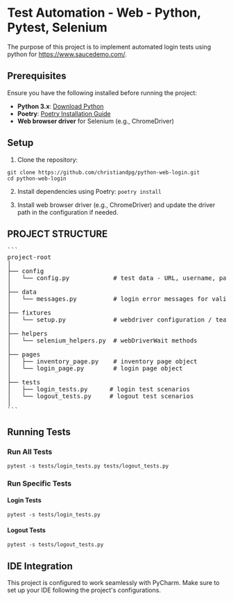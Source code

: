 # Test Automation - Web - Python, Pytest, Selenium
The purpose of this project is to implement automated login tests using python for https://www.saucedemo.com/.

## Prerequisites
Ensure you have the following installed before running the project:

- **Python 3.x**: [Download Python](https://www.python.org/downloads/)
- **Poetry**: [Poetry Installation Guide](https://python-poetry.org/docs/#installation)
- **Web browser driver** for Selenium (e.g., ChromeDriver)

## Setup
1. Clone the repository:
``````
git clone https://github.com/christiandpg/python-web-login.git
cd python-web-login
``````

2. Install dependencies using Poetry:
```poetry install```

3. Install web browser driver (e.g., ChromeDriver) and update the driver path in the configuration if needed.

## PROJECT STRUCTURE
<pre>
```
project-root
│
├── config
│   └── config.py            # test data - URL, username, password
│   
├── data
│   └── messages.py          # login error messages for validation 
│
├── fixtures
│   └── setup.py             # webdriver configuration / teardown 
│
├── helpers
│   └── selenium_helpers.py  # webDriverWait methods
│
├── pages
│   ├── inventory_page.py    # inventory page object
│   └── login_page.py        # login page object
│
├── tests
│   ├── login_tests.py      # login test scenarios
│   └── logout_tests.py     # logout test scenarios
│
```
</pre>

## Running Tests
### Run All Tests
```pytest -s tests/login_tests.py tests/logout_tests.py```

### Run Specific Tests
#### Login Tests
```pytest -s tests/login_tests.py```

#### Logout Tests
```pytest -s tests/logout_tests.py```

## IDE Integration
This project is configured to work seamlessly with PyCharm. Make sure to set up your IDE following the project's configurations.
